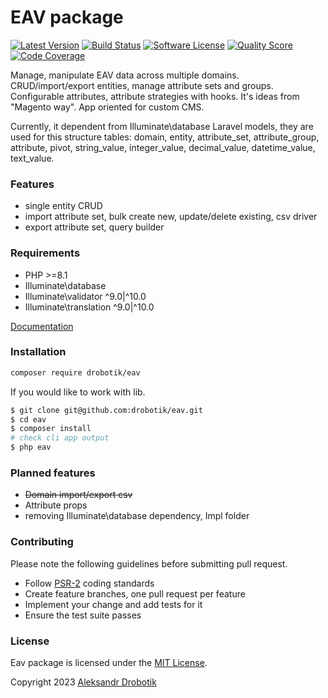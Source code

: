 # EAV package

[![Latest Version](https://img.shields.io/github/release/drobotik/eav.svg?style=flat-square)](https://github.com/drobotik/eav/releases)
[![Build Status](https://github.com/drobotik/eav/workflows/tests/badge.svg)](https://github.com/drobotik/eav/actions)
[![Software License](https://img.shields.io/badge/license-MIT-brightgreen.svg?style=flat-square)](https://opensource.org/license/mit)
[![Quality Score](https://img.shields.io/scrutinizer/g/drobotik/eav.svg?style=flat-square)](https://scrutinizer-ci.com/g/drobotik/eav)
[![Code Coverage](https://scrutinizer-ci.com/g/drobotik/eav/badges/coverage.png?b=master)](https://scrutinizer-ci.com/g/drobotik/eav/?branch=master)

Manage, manipulate EAV data across multiple domains. CRUD/import/export entities, manage attribute sets and groups.
Configurable attributes, attribute strategies with hooks.
It's ideas from "Magento way". App oriented for custom CMS. 

Currently, it dependent from Illuminate\database Laravel models, they are used for this structure tables: 
domain, entity, attribute_set, attribute_group, attribute, pivot, 
string_value, integer_value, decimal_value, datetime_value, text_value. 

### Features
- single entity CRUD
- import attribute set, bulk create new, update/delete existing, csv driver
- export attribute set, query builder

### Requirements
- PHP >=8.1
- Illuminate\database
- Illuminate\validator ^9.0|^10.0
- Illuminate\translation ^9.0|^10.0

[Documentation](./docs/eav.md)

### Installation
```bash
composer require drobotik/eav
```
If you would like to work with lib.
```bash
$ git clone git@github.com:drobotik/eav.git 
$ cd eav
$ composer install
# check cli app output
$ php eav 
```

### Planned features 

* ~~Domain import/export csv~~
* Attribute props
* removing Illuminate\database dependency, Impl folder

### Contributing

Please note the following guidelines before submitting pull request.

- Follow [PSR-2](http://www.php-fig.org/psr/psr-2/) coding standards
- Create feature branches, one pull request per feature
- Implement your change and add tests for it
- Ensure the test suite passes

### License

Eav package is licensed under the [MIT License](http://opensource.org/licenses/MIT).

Copyright 2023 [Aleksandr Drobotik](https://github.com/drobotik)